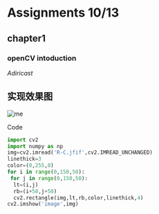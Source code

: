 # Assignments 10/13

## chapter1
### openCV intoduction


*Adiricast*

## 实现效果图
![me](https://github.com/ophwsjtu18/ohw21f/blob/main/syy/%E6%8D%95%E8%8E%B7.PNG)

Code 
```python
import cv2
import numpy as np
img=cv2.imread('R-C.jfif',cv2.IMREAD_UNCHANGED)
linethick=3
color=(0,255,0)
for i in range(0,150,50):
 for j in range(0,150,50):
  lt=(i,j)
  rb=(i+50,j+50)
  cv2.rectangle(img,lt,rb,color,linethick,4)
cv2.imshow('image',img)




